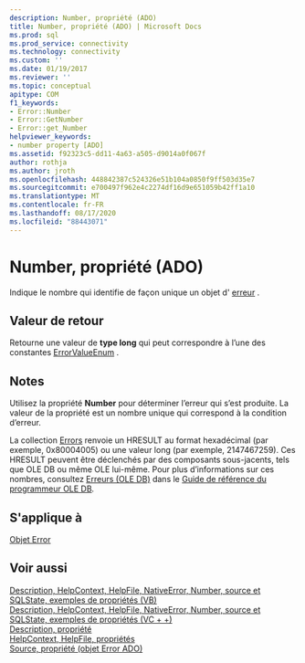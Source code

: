 ```yaml
---
description: Number, propriété (ADO)
title: Number, propriété (ADO) | Microsoft Docs
ms.prod: sql
ms.prod_service: connectivity
ms.technology: connectivity
ms.custom: ''
ms.date: 01/19/2017
ms.reviewer: ''
ms.topic: conceptual
apitype: COM
f1_keywords:
- Error::Number
- Error::GetNumber
- Error::get_Number
helpviewer_keywords:
- number property [ADO]
ms.assetid: f92323c5-dd11-4a63-a505-d9014a0f067f
author: rothja
ms.author: jroth
ms.openlocfilehash: 448842387c524326e51b104a0850f9ff503d35e7
ms.sourcegitcommit: e700497f962e4c2274df16d9e651059b42ff1a10
ms.translationtype: MT
ms.contentlocale: fr-FR
ms.lasthandoff: 08/17/2020
ms.locfileid: "88443071"
---
```

# <a name="number-property-ado"></a>Number, propriété (ADO)
Indique le nombre qui identifie de façon unique un objet d' [erreur](../../../ado/reference/ado-api/error-object.md) .  
  
## <a name="return-value"></a>Valeur de retour  
 Retourne une valeur de **type long** qui peut correspondre à l’une des constantes [ErrorValueEnum](../../../ado/reference/ado-api/errorvalueenum.md) .  
  
## <a name="remarks"></a>Notes  
 Utilisez la propriété **Number** pour déterminer l’erreur qui s’est produite. La valeur de la propriété est un nombre unique qui correspond à la condition d’erreur.  
  
 La collection [Errors](../../../ado/reference/ado-api/errors-collection-ado.md) renvoie un HRESULT au format hexadécimal (par exemple, 0x80004005) ou une valeur long (par exemple, 2147467259). Ces HRESULT peuvent être déclenchés par des composants sous-jacents, tels que OLE DB ou même OLE lui-même. Pour plus d’informations sur ces nombres, consultez [Erreurs (OLE DB)](https://msdn.microsoft.com/ed74e62d-4948-4eeb-a7c9-fd7ad46af7fd) dans le [Guide de référence du programmeur OLE DB](https://msdn.microsoft.com/3c5e2dd5-35e5-4a93-ac3a-3818bb43bbf8)*.*  
  
## <a name="applies-to"></a>S'applique à  
 [Objet Error](../../../ado/reference/ado-api/error-object.md)  
  
## <a name="see-also"></a>Voir aussi  
 [Description, HelpContext, HelpFile, NativeError, Number, source et SQLState, exemples de propriétés (VB)](../../../ado/reference/ado-api/description-helpcontext-helpfile-nativeerror-number-source-example-vb.md)   
 [Description, HelpContext, HelpFile, NativeError, Number, source et SQLState, exemples de propriétés (VC + +)](../../../ado/reference/ado-api/description-helpcontext-helpfile-nativeerror-number-source-example-vc.md)   
 [Description, propriété](../../../ado/reference/ado-api/description-property.md)   
 [HelpContext, HelpFile, propriétés](../../../ado/reference/ado-api/helpcontext-helpfile-properties.md)   
 [Source, propriété (objet Error ADO)](../../../ado/reference/ado-api/source-property-ado-error.md)
